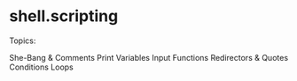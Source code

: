 # shell.scripting
Topics:

She-Bang & Comments
Print
Variables
Input
Functions
Redirectors & Quotes
Conditions
Loops